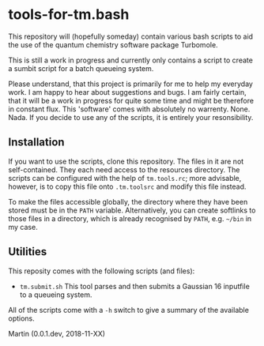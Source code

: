 # tools-for-tm.bash

This repository will (hopefully someday) contain various bash scripts 
to aid the use of the quantum chemistry software package Turbomole.

This is still a work in progress and currently only contains a script to 
create a sumbit script for a batch queueing system.

Please understand, that this project is primarily for me to help my everyday work. 
I am happy to hear about suggestions and bugs. 
I am fairly certain, that it will be a work in progress for quite some time 
and might be therefore in constant flux. 
This 'software' comes with absolutely no warrenty. None. Nada.
If you decide to use any of the scripts, it is entirely your resonsibility. 

## Installation

If you want to use the scripts, clone this repository.
The files in it are not self-contained. 
They each need access to the resources directory.
The scripts can be configured with the help of `tm.tools.rc`; 
more advisable, however, is to copy this file onto `.tm.toolsrc`
and modify this file instead.

To make the files accessible globally, the directory where they have been stored
must be in the `PATH` variable.
Alternatively, you can create softlinks to those files in a directory, 
which is already recognised by `PATH`, e.g. `~/bin` in my case.

## Utilities

This reposity comes with the following scripts (and files):

 * `tm.submit.sh`
   This tool parses and then submits a Gaussian 16 inputfile to a queueing system.

All of the scripts come with a `-h` switch to give a summary of the available options.

Martin (0.0.1.dev, 2018-11-XX)
